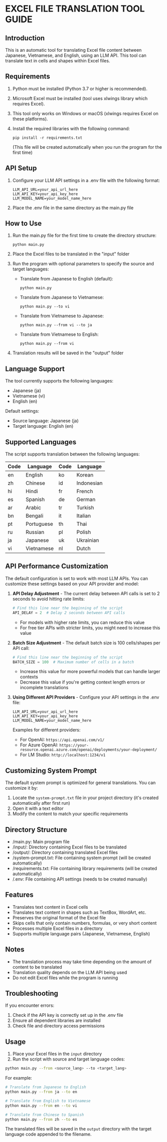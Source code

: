 # EXCEL FILE TRANSLATION TOOL GUIDE

## Introduction

This is an automatic tool for translating Excel file content between Japanese, Vietnamese, and English, using an LLM API.
This tool can translate text in cells and shapes within Excel files.

## Requirements

1. Python must be installed (Python 3.7 or higher is recommended).
2. Microsoft Excel must be installed (tool uses xlwings library which requires Excel).
3. This tool only works on Windows or macOS (xlwings requires Excel on these platforms).
4. Install the required libraries with the following command:

   ```
   pip install -r requirements.txt
   ```

   (This file will be created automatically when you run the program for the first time)

## API Setup

1. Configure your LLM API settings in a .env file with the following format:
   ```
   LLM_API_URL=your_api_url_here
   LLM_API_KEY=your_api_key_here
   LLM_MODEL_NAME=your_model_name_here
   ```
2. Place the .env file in the same directory as the main.py file

## How to Use

1. Run the main.py file for the first time to create the directory structure:

   ```
   python main.py
   ```
2. Place the Excel files to be translated in the "input" folder
3. Run the program with optional parameters to specify the source and target languages:

   - Translate from Japanese to English (default):
     ```
     python main.py
     ```
   - Translate from Japanese to Vietnamese:
     ```
     python main.py --to vi
     ```
   - Translate from Vietnamese to Japanese:
     ```
     python main.py --from vi --to ja
     ```
   - Translate from Vietnamese to English:
     ```
     python main.py --from vi
     ```
4. Translation results will be saved in the "output" folder

## Language Support

The tool currently supports the following languages:
- Japanese (ja)
- Vietnamese (vi)
- English (en)

Default settings:
- Source language: Japanese (ja)
- Target language: English (en)

## Supported Languages

The script supports translation between the following languages:

| Code | Language    | Code | Language     |
|------|-------------|------|--------------|
| en   | English     | ko   | Korean       |
| zh   | Chinese     | id   | Indonesian   |
| hi   | Hindi       | fr   | French       |
| es   | Spanish     | de   | German       |
| ar   | Arabic      | tr   | Turkish      |
| bn   | Bengali     | it   | Italian      |
| pt   | Portuguese  | th   | Thai         |
| ru   | Russian     | pl   | Polish       |
| ja   | Japanese    | uk   | Ukrainian    |
| vi   | Vietnamese  | nl   | Dutch        |

## API Performance Customization

The default configuration is set to work with most LLM APIs. You can customize these settings based on your API provider and model:

1. **API Delay Adjustment** - The current delay between API calls is set to 2 seconds to avoid hitting rate limits:

   ```python
   # Find this line near the beginning of the script
   API_DELAY = 2  # Delay 2 seconds between API calls
   ```

   - For models with higher rate limits, you can reduce this value
   - For free tier APIs with stricter limits, you might need to increase this value

2. **Batch Size Adjustment** - The default batch size is 100 cells/shapes per API call:

   ```python
   # Find this line near the beginning of the script
   BATCH_SIZE = 100  # Maximum number of cells in a batch
   ```

   - Increase this value for more powerful models that can handle larger contexts
   - Decrease this value if you're getting context length errors or incomplete translations

3. **Using Different API Providers** - Configure your API settings in the .env file:

   ```
   LLM_API_URL=your_api_url_here
   LLM_API_KEY=your_api_key_here
   LLM_MODEL_NAME=your_model_name_here
   ```

   Examples for different providers:
   - For OpenAI: `https://api.openai.com/v1/`
   - For Azure OpenAI: `https://your-resource.openai.azure.com/openai/deployments/your-deployment/`
   - For LM Studio: `http://localhost:1234/v1`

## Customizing System Prompt

The default system prompt is optimized for general translations. You can customize it by:

1. Locate the `system-prompt.txt` file in your project directory (it's created automatically after first run)
2. Open it with a text editor
3. Modify the content to match your specific requirements

## Directory Structure

- /main.py: Main program file
- /input/: Directory containing Excel files to be translated
- /output/: Directory containing translated Excel files
- /system-prompt.txt: File containing system prompt (will be created automatically)
- /requirements.txt: File containing library requirements (will be created automatically)
- /.env: File containing API settings (needs to be created manually)

## Features

- Translates text content in Excel cells
- Translates text content in shapes such as TextBox, WordArt, etc.
- Preserves the original format of the Excel file
- Skips cells that only contain numbers, formulas, or very short content
- Processes multiple Excel files in a directory
- Supports multiple language pairs (Japanese, Vietnamese, English)

## Notes

- The translation process may take time depending on the amount of content to be translated
- Translation quality depends on the LLM API being used
- Do not edit Excel files while the program is running

## Troubleshooting

If you encounter errors:

1. Check if the API key is correctly set up in the .env file
2. Ensure all dependent libraries are installed
3. Check file and directory access permissions

## Usage

1. Place your Excel files in the `input` directory
2. Run the script with source and target language codes:

```bash
python main.py --from <source_lang> --to <target_lang>
```

For example:
```bash
# Translate from Japanese to English
python main.py --from ja --to en

# Translate from English to Vietnamese
python main.py --from en --to vi

# Translate from Chinese to Spanish
python main.py --from zh --to es
```

The translated files will be saved in the `output` directory with the target language code appended to the filename.
